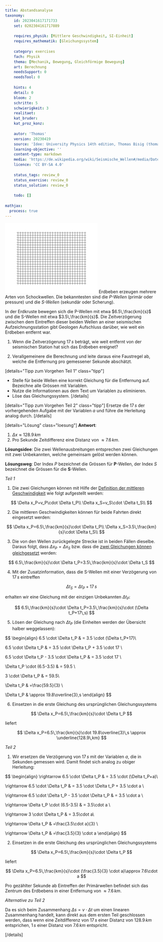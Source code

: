 ```yaml
---
title: Abstandsanalyse
taxonomy:
	id: 2023041617171733
	set: 0202304161717889

	requires_physik: [Mittlere Geschwindigkeit, SI-Einheit]
	requires_mathematik: [Gleichungssystem]

	category: exercises
	fach: Physik
	thema: [Mechanik, Bewegung, Gleichförmige Bewegung]
	art: Berechnung
	needsSupport: 0
	needsTool: 0

	hints: 4
	detail: 0
	bloom: 2
	schritte: 5
	schwierigkeit: 3
	realitaet: 
	kat_bruder:
	kat_proz_konz: 

	autor: 'Thomas'
	version: 20230419
	source: 'Idee: University Physics 14th edition, Thomas Bisig (thomas@akademix.ch)'
	learning-objective: ''
	content-type: markdown
	media: 'https://de.wikipedia.org/wiki/Seismische_Wellen#/media/Datei:Ondes_P_et_S_1d_30_petit.gif'
	licence: 'CC BY-SA 4.0'

	status_tags: review_0
	status_exercise: review_0
	status_solution: review_0

	todo: []

mathjax:
  process: true
---
```

![Primär und Sekundärwellen breiten sich mit unterschiedlicher Geschwindigkeit aus](Ondes_P_et_S_1d_30_petit.gif?resize=400,300&class=float-right) Erdbeben erzeugen mehrere Arten von Schockwellen. Die bekanntesten sind die _P-Wellen_ (primär oder pressure) und die _S-Wellen_ (sekundär oder Scherung).

In der Erdkruste bewegen sich die P-Wellen mit etwa $6.5\,\frac{km}{s}$ und die S-Wellen mit etwa $3.5\,\frac{km}{s}$. Die Zeitverzögerung zwischen dem Eintreffen dieser beiden Wellen an einer seismischen Aufzeichnungsstation gibt Geologen Aufschluss darüber, wie weit ein Erdbeben entfernt war.

1. Wenn die Zeitverzögerung $17\,s$ beträgt, wie weit entfernt von der seismischen Station hat sich das Erdbeben ereignet?

2. Verallgemeinere die Berechnung und leite daraus eine Faustregel ab, welche die Entfernung pro gemessener Sekunde abschätzt.

[details="Tipp zum Vorgehen Teil 1" class="tipp"]
- Stelle für beide Wellen eine korrekt Gleichung für die Entfernung auf. Bezeichne alle Grössen mit Variablen.
- Nutze die Informationen aus dem Text um Variablen zu eliminieren.
- Löse das Gleichungssystem.
[/details]

[details="Tipp zum Vorgehen Teil 2" class="tipp"]
Ersetze die $17\,s$ der vorhergehenden Aufgabe mit der Variablen $a$ und führe die Herleitung analog durch.
[/details]

[details="Lösung" class="loesung"]
**Antwort**:
1. $\Delta x \approx 128.9\,km$
2. Pro Sekunde Zeitdifferenz eine Distanz von $\approx 7.6\,km$.

**Lösungsidee**: Die zwei Wellenausbreitungen entsprechen zwei Gleichungen mit zwei Unbekannten, welche gemeinsam gelöst werden können.

**Lösungsweg**:
Der Index $P$ bezeichnet die Grössen für **P**-Wellen, der Index $S$ bezeichnet die Grössen für die **S**-Wellen.

_Teil 1_

1. Die zwei Gleichungen können mit Hilfe der [Definition der mittleren Geschwindigkeit](/konzepte/konzept-1) wie folgt aufgestellt werden:

$$
\Delta x_P=v_P\cdot \Delta t_P\\
\Delta x_S=v_S\cdot \Delta t_S\\
$$

2. Die mittleren Geschwindigkeiten können für beide Fahrten direkt eingesetzt werden:

$$
\Delta x_P=6.5\,\frac{km}{s}\cdot \Delta t_P\\
\Delta x_S=3.5\,\frac{km}{s}\cdot \Delta t_S\\
$$

3. Die von den Wellen zurückgelegte Strecke ist  in beiden Fällen dieselbe. Daraus folgt, dass $\Delta x_P=\Delta x_S$ bzw. dass die [zwei Gleichungen können gleichgesetzt](/konzepte/konzept-1) werden:

$$
6.5\,\frac{km}{s}\cdot \Delta t_P=3.5\,\frac{km}{s}\cdot \Delta t_S
$$

4. Mit der Zusatzinformation, dass die S-Wellen mit einer Verzögerung von $17\,s$ eintreffen

$$
\Delta t_S=\Delta t_P+17\,s
$$

erhalten wir eine Gleichung mit der einzigen Unbekannten $\Delta t_P$:

$$
6.5\,\frac{km}{s}\cdot \Delta t_P=3.5\,\frac{km}{s}\cdot (\Delta t_P+17\,s)
$$

5. Lösen der Gleichung nach $\Delta t_P$ (die Einheiten werden der Übersicht halber weggelassen):

$$
\begin{align}
6.5 \cdot \Delta t_P & = 3.5 \cdot (\Delta t_P+17)\\

6.5 \cdot \Delta t_P & = 3.5 \cdot \Delta t_P + 3.5 \cdot 17 \\

6.5 \cdot \Delta t_P - 3.5 \cdot \Delta t_P & = 3.5 \cdot 17 \\

\Delta t_P \cdot (6.5-3.5) & = 59.5 \\

3 \cdot \Delta t_P & = 59.5\\

\Delta t_P & =\frac{59.5}{3} \\

\Delta t_P & \approx 19.8\overline{3}\,s
\end{align}
$$


6. Einsetzen in die erste Gleichung des ursprünglichen Gleichungssystems

$$
\Delta x_P=6.5\,\frac{km}{s}\cdot \Delta t_P
$$

liefert

$$
\Delta x_P=6.5\,\frac{km}{s}\cdot 19.8\overline{3}\,s \approx \underline{128.9\,km}
$$

_Teil 2_

1. Wir ersetzen die Verzögerung von $17\,s$ mit der Variablen $a$, die in Sekunden gemessen wird. Damit findet sich analog zu obiger Herleitung:

$$
\begin{align}
\rightarrow 6.5 \cdot \Delta t_P & = 3.5 \cdot (\Delta t_P+a)\\

\rightarrow 6.5 \cdot \Delta t_P & = 3.5 \cdot \Delta t_P + 3.5 \cdot a \\

\rightarrow 6.5 \cdot \Delta t_P - 3.5 \cdot \Delta t_P & = 3.5 \cdot a \\

\rightarrow \Delta t_P \cdot (6.5-3.5) & = 3.5\cdot a \\

\rightarrow 3 \cdot \Delta t_P & = 3.5\cdot a\\

\rightarrow \Delta t_P & =\frac{3.5\cdot a}{3} \\

\rightarrow \Delta t_P & =\frac{3.5}{3} \cdot a
\end{align}
$$

2. Einsetzen in die erste Gleichung des ursprünglichen Gleichungssystems

$$
\Delta x_P=6.5\,\frac{km}{s}\cdot \Delta t_P
$$

liefert

$$
\Delta x_P=6.5\,\frac{km}{s}\cdot (\frac{3.5}{3} \cdot a)\approx 7.6\cdot a
$$

Pro gezählter Sekunde ab Eintreffen der Primärwellen befindet sich das Zentrum des Erdbebens in einer Entfernung von $\approx 7.6\,km$.

_Alternative zu Teil 2_

Da es sich beim Zusammenhang $\Delta s=v\cdot \Delta t$ um einen linearen Zusammenhang handelt, kann direkt aus dem ersten Teil geschlossen werden, dass wenn eine Zeitdifferenz von $17\,s$ einer Distanz von $128.9\,km$ entsprichen, $1\,s$ einer Distanz von $7.6\,km$ entspricht.

[/details]